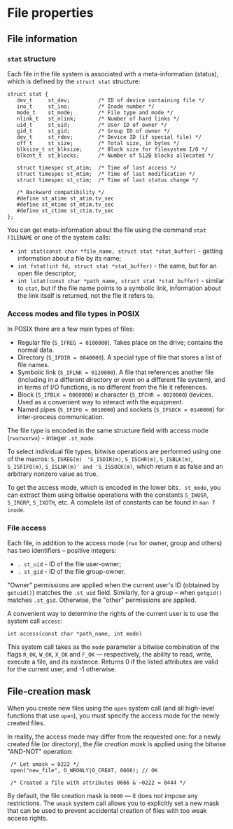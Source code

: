 # File properties

## File information

### `stat` structure

Each file in the file system is associated with a meta-information (status), which is defined by the `struct stat` structure:

```
struct stat {
   dev_t     st_dev;         /* ID of device containing file */
   ino_t     st_ino;         /* Inode number */
   mode_t    st_mode;        /* File type and mode */
   nlink_t   st_nlink;       /* Number of hard links */
   uid_t     st_uid;         /* User ID of owner */
   gid_t     st_gid;         /* Group ID of owner */
   dev_t     st_rdev;        /* Device ID (if special file) */
   off_t     st_size;        /* Total size, in bytes */
   blksize_t st_blksize;     /* Block size for filesystem I/O */
   blkcnt_t  st_blocks;      /* Number of 512B blocks allocated */

   struct timespec st_atim;  /* Time of last access */
   struct timespec st_mtim;  /* Time of last modification */
   struct timespec st_ctim;  /* Time of last status change */

   /* Backward compatibility */
   #define st_atime st_atim.tv_sec      
   #define st_mtime st_mtim.tv_sec
   #define st_ctime st_ctim.tv_sec
};

```

You can get meta-information about the file using the command `stat FILENAME` or one of the system calls:
 * `int stat(const char *file_name, struct stat *stat_buffer)` - getting information about a file by its name;
 * `int fstat(int fd, struct stat *stat_buffer)` - the same, but for an open file descriptor;
 * `int lstat(const char *path_name, struct stat *stat_buffer)` - similar to `stat`, but if the file name points to a symbolic link, information about the link itself is returned, not the file it refers to.


### Access modes and file types in POSIX

In POSIX there are a few main types of files:

 * Regular file (`S_IFREG = 0100000`). Takes place on the drive; contains the normal data.
 * Directory (`S_IFDIR = 0040000`). A special type of file that stores a list of file names.
 * Symbolic link (`S_IFLNK = 0120000`). A file that references another file (including in a different directory or even on a different file system), and in terms of I/O functions, is no different from the file it references.
 * Block (`S_IFBLK = 0060000`) и character (`S_IFCHR = 0020000`) devices. Used as a convenient way to interact with the equipment.
 * Named pipes (`S_IFIFO = 0010000`) and sockets (`S_IFSOCK = 0140000`) for inter-process communication.

The file type is encoded in the same structure field with access mode (`rwxrwxrwx`) - integer `.st_mode`.

To select individual file types, bitwise operations are performed using one of the macros: `S_ISREG(m)` ` 'S_ISDIR(m)`, `S_ISCHR(m)`, `S_ISBLK(m)`, `S_ISFIFO(m)`, `S_ISLNK(m)' and 'S_ISSOCK(m)`, which return `0` as false and an arbitrary nonzero value as true.

To get the access mode, which is encoded in the lower bits`. st_mode`, you can extract them using bitwise operations with the constants `S_IWUSR`, `S_IRGRP`, `S_IXOTH`, etc. A complete list of constants can be found in `man 7 inode`.

### File access

Each file, in addition to the access mode (`rwx` for owner, group and others) has two identifiers – positive integers:
 * `. st_uid` - ID of the file user-owner;
 * `. st_gid` - ID of the file group-owner.

"Owner" permissions are applied when the current user's ID (obtained by `getuid()`) matches the `.st_uid` field. Similarly, for a group – when `getgid()` matches `.st_gid`. Otherwise, the "other" permissions are applied.

A convenient way to determine the rights of the current user is to use the system call `access`:
```
int access(const char *path_name, int mode)
```

This system call takes as the `mode` parameter a bitwise combination of the flags `R_OK`, `W_OK`, `X_OK` and `F_OK` — respectively, the ability to read, write, execute a file, and its existence. Returns 0 if the listed attributes are valid for the current user, and -1 otherwise.


## File-creation mask

When you create new files using the `open` system call (and all high-level functions that use `open`), you must specify the access mode for the newly created files.

In reality, the access mode may differ from the requested one: for a newly created file (or directory), the *file creation mask* is applied using the bitwise "AND-NOT" operation:
```
 /* Let umask = 0222 */
 open("new_file", O_WRONLY|O_CREAT, 0666); // OK

 /* Created a file with attributes 0666 & ~0222 = 0444 */
```

By default, the file creation mask is `0000` — it does not impose any restrictions. The `umask` system call allows you to explicitly set a new mask that can be used to prevent accidental creation of files with too weak access rights.